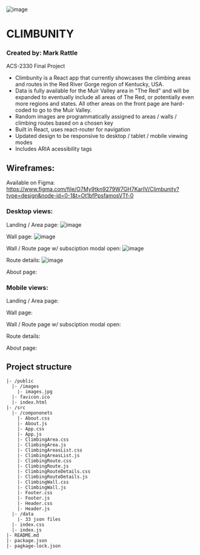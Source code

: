 ![image](https://user-images.githubusercontent.com/111889289/222542161-8ee6e2e0-e5e4-4554-997b-078c9fb9e5d1.png)

# CLIMBUNITY

### Created by: Mark Rattle
ACS-2330 Final Project

- Climbunity is a React app that currently showcases the climbing areas and routes in the Red River Gorge region of Kentucky, USA.
- Data is fully available for the Muir Valley area in "The Red" and will be expanded to eventually include all areas of The Red, or potentially even more regions and states.  All other areas on the front page are hard-coded to go to the Muir Valley.
- Random images are programmatically assigned to areas / walls / climbing routes based on a chosen key
- Built in React, uses react-router for navigation
- Updated design to be responsive to desktop / tablet / mobile viewing modes
- Includes ARIA acessibility tags

## Wireframes:

Available on Figma: https://www.figma.com/file/O7My9tkn9279W7GH7KarIV/Climbunity?type=design&node-id=0-1&t=Ot1bfPpsfamosVTf-0

### Desktop views:


Landing / Area page:
![image](https://github.com/energeist/acs-2330-climbunity-responsive-design/assets/111889289/97982025-05b1-4a68-b6f7-dfe1f09ccc19)

Wall page:
![image](https://github.com/energeist/acs-2330-climbunity-responsive-design/assets/111889289/c719e17b-341c-4712-856e-5b86e85b6714)

Wall / Route page w/ subsciption modal open:
![image](https://github.com/energeist/acs-2330-climbunity-responsive-design/assets/111889289/57c1d6f3-91f0-48a1-b5bd-1de75392ef42)

Route details:
![image](https://github.com/energeist/acs-2330-climbunity-responsive-design/assets/111889289/645e2790-c053-41bc-8edf-de61c24ba7df)

About page:

### Mobile views:

Landing / Area page:

Wall page:

Wall / Route page w/ subsciption modal open:

Route details:

About page:

## Project structure
```
|- /public
  |- /images
    |- images.jpg
  |- favicon.ico
  |- index.html
|- /src
  |- /compononets
    |- About.css
    |- About.js
    |- App.css
    |- App.js
    |- ClimbingArea.css
    |- ClimbingArea.js
    |- ClimbingAreasList.css
    |- ClimbingAreasList.js
    |- ClimbingRoute.css
    |- ClimbingRoute.js
    |- ClimbingRouteDetails.css
    |- ClimbingRouteDetails.js
    |- ClimbingWall.css
    |- ClimbingWall.js
    |- Footer.css
    |- Footer.js
    |- Header.css
    |- Header.js
  |- /data
    |- 33 json files
  |- index.css
  |- index.js
|- README.md
|- package.json
|- pagkage-lock.json
```
